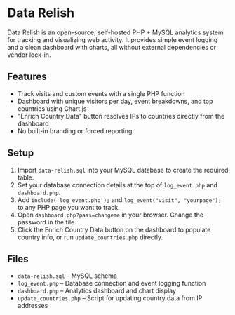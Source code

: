 # Data Relish

Data Relish is an open-source, self-hosted PHP + MySQL analytics system for tracking and visualizing web activity. It provides simple event logging and a clean dashboard with charts, all without external dependencies or vendor lock-in.

## Features

- Track visits and custom events with a single PHP function
- Dashboard with unique visitors per day, event breakdowns, and top countries using Chart.js
- "Enrich Country Data" button resolves IPs to countries directly from the dashboard
- No built-in branding or forced reporting

## Setup

1. Import `data-relish.sql` into your MySQL database to create the required table.
2. Set your database connection details at the top of `log_event.php` and `dashboard.php`.
3. Add `include('log_event.php');` and `log_event("visit", "yourpage");` to any PHP page you want to track.
4. Open `dashboard.php?pass=changeme` in your browser. Change the password in the file.
5. Click the Enrich Country Data button on the dashboard to populate country info, or run `update_countries.php` directly.

## Files

- `data-relish.sql` – MySQL schema
- `log_event.php` – Database connection and event logging function
- `dashboard.php` – Analytics dashboard and chart display
- `update_countries.php` – Script for updating country data from IP addresses

